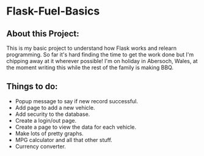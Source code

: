 # Flask-Fuel-Basics

## About this Project:
This is my basic project to understand how Flask works and relearn programming. So far it's hard finding the time to get the work done but I'm chipping away at it wherever possible! I'm on holiday in Abersoch, Wales, at the moment writing this while the rest of the family is making BBQ.

## Things to do:
- Popup message to say if new record successful.
- Add page to add a new vehicle.
- Add security to the database.
- Create a login/out page.
- Create a page to view the data for each vehicle.
- Make lots of pretty graphs.
- MPG calculator and all that other stuff.
- Currency converter.